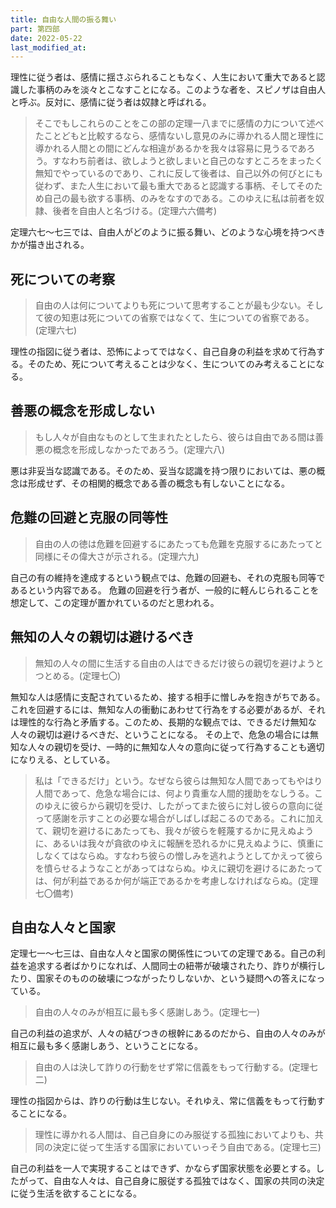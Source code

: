 ```yaml
---
title: 自由な人間の振る舞い
part: 第四部
date: 2022-05-22
last_modified_at: 
---
```


理性に従う者は、感情に揺さぶられることもなく、人生において重大であると認識した事柄のみを淡々とこなすことになる。このような者を、スピノザは自由人と呼ぶ。反対に、感情に従う者は奴隷と呼ばれる。

>そこでもしこれらのことをこの部の定理一八までに感情の力について述べたことどもと比較するなら、感情ないし意見のみに導かれる人間と理性に導かれる人間との間にどんな相違があるかを我々は容易に見うるであろう。すなわち前者は、欲しようと欲しまいと自己のなすところをまったく無知でやっているのであり、これに反して後者は、自己以外の何びとにも従わず、また人生において最も重大であると認識する事柄、そしてそのため自己の最も欲する事柄、のみをなすのである。このゆえに私は前者を奴隷、後者を自由人と名づける。(定理六六備考)

定理六七～七三では、自由人がどのように振る舞い、どのような心境を持つべきかが描き出される。

## 死についての考察

>自由の人は何についてよりも死について思考することが最も少ない。そして彼の知恵は死についての省察ではなくて、生についての省察である。(定理六七)

理性の指図に従う者は、恐怖によってではなく、自己自身の利益を求めて行為する。そのため、死について考えることは少なく、生についてのみ考えることになる。

## 善悪の概念を形成しない

>もし人々が自由なものとして生まれたとしたら、彼らは自由である間は善悪の概念を形成しなかったであろう。(定理六八)

悪は非妥当な認識である。そのため、妥当な認識を持つ限りにおいては、悪の概念は形成せず、その相関的概念である善の概念も有しないことになる。

## 危難の回避と克服の同等性

>自由の人の徳は危難を回避するにあたっても危難を克服するにあたってと同様にその偉大さが示される。(定理六九)

自己の有の維持を達成するという観点では、危難の回避も、それの克服も同等であるという内容である。
危難の回避を行う者が、一般的に軽んじられることを想定して、この定理が置かれているのだと思われる。

## 無知の人々の親切は避けるべき

>無知の人々の間に生活する自由の人はできるだけ彼らの親切を避けようとつとめる。(定理七〇)

無知な人は感情に支配されているため、接する相手に憎しみを抱きがちである。これを回避するには、無知な人の衝動にあわせて行為をする必要があるが、それは理性的な行為と矛盾する。このため、長期的な観点では、できるだけ無知な人々の親切は避けるべきだ、ということになる。
その上で、危急の場合には無知な人々の親切を受け、一時的に無知な人々の意向に従って行為することも適切になりえる、としている。

>私は「できるだけ」という。なぜなら彼らは無知な人間であってもやはり人間であって、危急な場合には、何より貴重な人間的援助をなしうる。このゆえに彼らから親切を受け、したがってまた彼らに対し彼らの意向に従って感謝を示すことの必要な場合がしばしば起こるのである。これに加えて、親切を避けるにあたっても、我々が彼らを軽蔑するかに見えぬように、あるいは我々が貪欲のゆえに報酬を恐れるかに見えぬように、慎重にしなくてはならぬ。すなわち彼らの憎しみを逃れようとしてかえって彼らを憤らせるようなことがあってはならぬ。ゆえに親切を避けるにあたっては、何が利益であるか何が端正であるかを考慮しなければならぬ。(定理七〇備考)

## 自由な人々と国家

定理七一～七三は、自由な人々と国家の関係性についての定理である。自己の利益を追求する者ばかりになれば、人間同士の紐帯が破壊されたり、詐りが横行したり、国家そのものの破壊につながったりしないか、という疑問への答えになっている。

>自由の人々のみが相互に最も多く感謝しあう。(定理七一)

自己の利益の追求が、人々の結びつきの根幹にあるのだから、自由の人々のみが相互に最も多く感謝しあう、ということになる。

>自由の人は決して詐りの行動をせず常に信義をもって行動する。(定理七二)

理性の指図からは、詐りの行動は生じない。それゆえ、常に信義をもって行動することになる。

>理性に導かれる人間は、自己自身にのみ服従する孤独においてよりも、共同の決定に従って生活する国家においていっそう自由である。(定理七三)

自己の利益を一人で実現することはできず、かならず国家状態を必要とする。したがって、自由な人々は、自己自身に服従する孤独ではなく、国家の共同の決定に従う生活を欲することになる。
